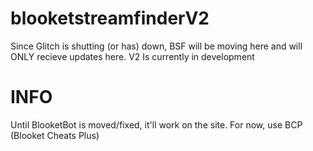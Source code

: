 # blooketstreamfinderV2
Since Glitch is shutting (or has) down, BSF will be moving here and will ONLY recieve updates here.
V2 Is currently in development

# INFO
Until BlooketBot is moved/fixed, it'll work on the site. For now, use BCP (Blooket Cheats Plus)
